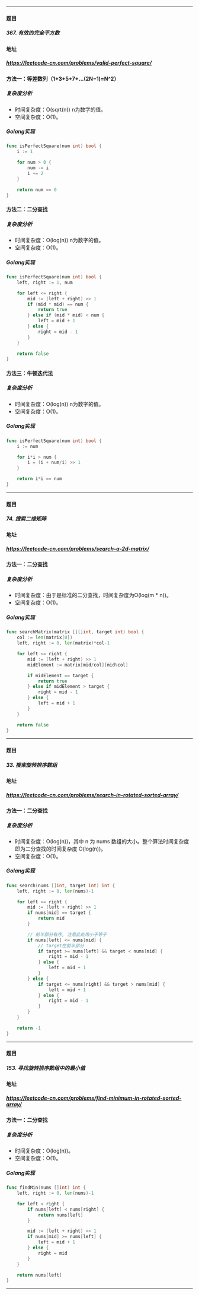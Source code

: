 ***
#### 题目
##### 367. 有效的完全平方数
#### 地址
##### https://leetcode-cn.com/problems/valid-perfect-square/
#### 方法一：等差数列（1+3+5+7+...(2N−1)=N^2）
##### 复杂度分析
- 时间复杂度：O(sqrt(n)) n为数字的值。
- 空间复杂度：O(1)。
##### Golang实现
``` go
func isPerfectSquare(num int) bool {
    i := 1

    for num > 0 {
        num -= i
        i += 2
    }

    return num == 0
}
```
#### 方法二：二分查找
##### 复杂度分析
- 时间复杂度：O(log(n)) n为数字的值。
- 空间复杂度：O(1)。
##### Golang实现
``` go
func isPerfectSquare(num int) bool {
    left, right := 1, num

    for left <= right {
        mid := (left + right) >> 1
        if (mid * mid) == num {
            return true
        } else if (mid * mid) < num {
            left = mid + 1
        } else {
            right = mid - 1
        }
    }

    return false
}
```
#### 方法三：牛顿迭代法
##### 复杂度分析
- 时间复杂度：O(log(n)) n为数字的值。
- 空间复杂度：O(1)。
##### Golang实现
``` go
func isPerfectSquare(num int) bool {
    i := num

    for i*i > num {
        i = (i + num/i) >> 1
    }

    return i*i == num
}
```
***
#### 题目
##### 74. 搜索二维矩阵
#### 地址
##### https://leetcode-cn.com/problems/search-a-2d-matrix/
#### 方法一：二分查找
##### 复杂度分析
- 时间复杂度：由于是标准的二分查找，时间复杂度为O(log(m * n))。
- 空间复杂度：O(1)。
##### Golang实现
``` go
func searchMatrix(matrix [][]int, target int) bool {
    col := len(matrix[0])
    left, right := 0, len(matrix)*col-1

    for left <= right {
        mid := (left + right) >> 1
        midElement := matrix[mid/col][mid%col]

        if midElement == target {
            return true
        } else if midElement > target {
            right = mid - 1
        } else {
            left = mid + 1
        }
    }

    return false
}
```
***
#### 题目
##### 33. 搜索旋转排序数组
#### 地址
##### https://leetcode-cn.com/problems/search-in-rotated-sorted-array/
#### 方法一：二分查找
##### 复杂度分析
- 时间复杂度：O(log(n))，其中 n 为 nums 数组的大小。整个算法时间复杂度即为二分查找的时间复杂度 O(log(n))。
- 空间复杂度：O(1)。
##### Golang实现
``` go
func search(nums []int, target int) int {
    left, right := 0, len(nums)-1

    for left <= right {
        mid := (left + right) >> 1
        if nums[mid] == target {
            return mid
        }

        // 前半部分有序, 注意此处用小于等于
        if nums[left] <= nums[mid] {
            // target在前半部分
            if target >= nums[left] && target < nums[mid] {
                right = mid - 1
            } else {
                left = mid + 1
            }
        } else {
            if target <= nums[right] && target > nums[mid] {
                left = mid + 1
            } else {
                right = mid - 1
            }
        }
    }

    return -1
}
```
***
#### 题目
##### 153. 寻找旋转排序数组中的最小值
#### 地址
##### https://leetcode-cn.com/problems/find-minimum-in-rotated-sorted-array/
#### 方法一：二分查找
##### 复杂度分析
- 时间复杂度：O(log(n))。
- 空间复杂度：O(1)。
##### Golang实现
``` go
func findMin(nums []int) int {
    left, right := 0, len(nums)-1

    for left < right {
        if nums[left] < nums[right] {
            return nums[left]
        }

        mid := (left + right) >> 1
        if nums[mid] >= nums[left] {
            left = mid + 1
        } else {
            right = mid
        }
    }

    return nums[left]
}
```
***